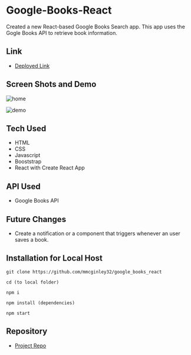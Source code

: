 # Google-Books-React
Created a new React-based Google Books Search app. This app uses the Gogle Books API to retrieve book information.

## Link
 - [Deployed Link]()

## Screen Shots and Demo
![home](https://github.com/mmcginley32/google-books-react/blob/main/images/screenshot.JPG)

![demo](https://github.com/mmcginley32/google-books-react/blob/main/images/bookdemo.gif)

## Tech Used
- HTML
- CSS
- Javascript
- Booststrap
- React with Create React App

## API Used
- Google Books API

## Future Changes
- Create a notification or a component that triggers whenever an user saves a book. 

## Installation for Local Host
```
git clone https://github.com/mmcginley32/google_books_react

cd (to local folder)

npm i

npm install (dependencies)

npm start
```
## Repository

  - [Project Repo](https://github.com/mmcginley32/google_books_react)



